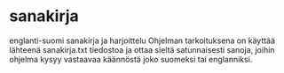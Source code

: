 # sanakirja
englanti-suomi sanakirja ja harjoittelu
Ohjelman tarkoituksena on käyttää lähteenä sanakirja.txt tiedostoa ja ottaa sieltä satunnaisesti sanoja, joihin ohjelma kysyy vastaavaa käännöstä joko suomeksi tai englanniksi.
